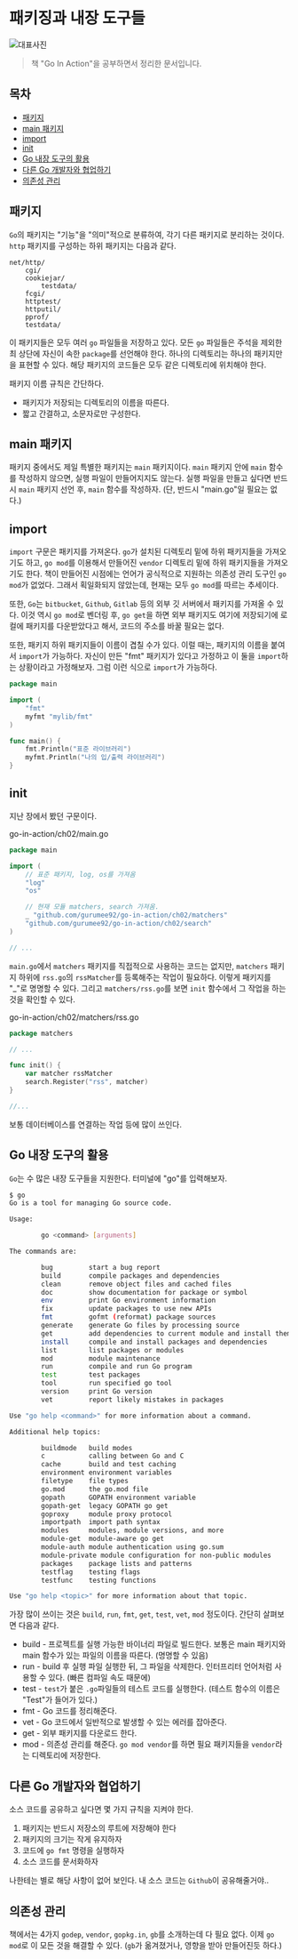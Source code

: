 # 패키징과 내장 도구들

![대표사진](../logo.png)

> 책 "Go In Action"을 공부하면서 정리한 문서입니다.


## 목차
  - [패키지](#패키지)
  - [main 패키지](#main-패키지)
  - [import](#import)
  - [init](#init)
  - [Go 내장 도구의 활용](#go-내장-도구의-활용)
  - [다른 Go 개발자와 협업하기](#다른-go-개발자와-협업하기)
  - [의존성 관리](#의존성-관리)


## 패키지

`Go`의 패키지는 "기능"을 "의미"적으로 분류하여, 각기 다른 패키지로 분리하는 것이다. `http` 패키지를 구성하는 하위 패키지는 다음과 같다.

```
net/http/
    cgi/
    cookiejar/
        testdata/
    fcgi/
    httptest/
    httputil/
    pprof/
    testdata/
```

이 패키지들은 모두 여러 `go` 파일들을 저장하고 있다. 모든 `go` 파일들은 주석을 제외한 최 상단에 자신이 속한 `package`를 선언해야 한다. 하나의 디렉토리는 하나의 패키지만을 표현할 수 있다. 해당 패키지의 코드들은 모두 같은 디렉토리에 위치해야 한다.

패키지 이름 규칙은 간단하다. 

* 패키지가 저장되는 디렉토리의 이름을 따른다.
* 짧고 간결하고, 소문자로만 구성한다.


## main 패키지

패키지 중에서도 제일 특별한 패키지는 `main` 패키지이다. `main` 패키지 안에 `main` 함수를 작성하지 않으면, 실행 파일이 만들어지지도 않는다. 실행 파일을 만들고 싶다면 반드시 `main` 패키지 선언 후, `main` 함수를 작성하자. (단, 반드시 "main.go"일 필요는 없다.)


## import

`import` 구문은 패키지를 가져온다. `go`가 설치된 디렉토리 밑에 하위 패키지들을 가져오기도 하고, `go mod`를 이용해서 만들어진 `vendor` 디렉토리 밑에 하위 패키지들을 가져오기도 한다. 책이 만들어진 시점에는 언어가 공식적으로 지원하는 의존성 관리 도구인 `go mod`가 없었다. 그래서 획일화되지 않았는데, 현재는 모두 `go mod`를 따르는 추세이다.

또한, `Go`는 `bitbucket`, `Github`, `Gitlab` 등의 외부 깃 서버에서 패키지를 가져올 수 있다. 이것 역시 `go mod`로 벤더링 후, `go get`을 하면 외부 패키지도 여기에 저장되기에 로컬에 패키지를 다운받았다고 해서, 코드의 주소를 바꿀 필요는 없다.

또한, 패키지 하위 패키지들이 이름이 겹칠 수가 있다. 이럴 때는, 패키지의 이름을 붙여서 `import`가 가능하다. 자신이 만든 "fmt" 패키지가 있다고 가정하고 이 둘을 `import`하는 상황이라고 가정해보자. 그럼 이런 식으로 `import`가 가능하다.

```go
package main

import (
    "fmt"
    myfmt "mylib/fmt"
)

func main() {
    fmt.Println("표준 라이브러리")
    myfmt.Println("나의 입/출력 라이브러리")
}
```


## init

지난 장에서 봤던 구문이다.

go-in-action/ch02/main.go
```go
package main

import (
	// 표준 패키지, log, os를 가져옴
	"log"
	"os"

	// 현재 모듈 matchers, search 가져옴.
	_ "github.com/gurumee92/go-in-action/ch02/matchers"
	"github.com/gurumee92/go-in-action/ch02/search"
)

// ...
```

`main.go`에서 `matchers` 패키지를 직접적으로 사용하는 코드는 없지만, `matchers` 패키지 하위에 `rss.go`의 `rssMatcher`를 등록해주는 작업이 필요하다. 이렇게 패키지를 "_"로 명명할 수 있다. 그리고 `matchers/rss.go`를 보면 `init` 함수에서 그 작업을 하는 것을 확인할 수 있다.

go-in-action/ch02/matchers/rss.go
```go
package matchers

// ...

func init() {
	var matcher rssMatcher
	search.Register("rss", matcher)
}

//...
```

보통 데이터베이스를 연결하는 작업 등에 많이 쓰인다.


## Go 내장 도구의 활용

`Go`는 수 많은 내장 도구들을 지원한다. 터미널에 "go"를 입력해보자.

```bash
$ go
Go is a tool for managing Go source code.

Usage:

        go <command> [arguments]

The commands are:

        bug         start a bug report
        build       compile packages and dependencies
        clean       remove object files and cached files
        doc         show documentation for package or symbol
        env         print Go environment information
        fix         update packages to use new APIs
        fmt         gofmt (reformat) package sources
        generate    generate Go files by processing source
        get         add dependencies to current module and install them
        install     compile and install packages and dependencies
        list        list packages or modules
        mod         module maintenance
        run         compile and run Go program
        test        test packages
        tool        run specified go tool
        version     print Go version
        vet         report likely mistakes in packages

Use "go help <command>" for more information about a command.

Additional help topics:

        buildmode   build modes
        c           calling between Go and C
        cache       build and test caching
        environment environment variables
        filetype    file types
        go.mod      the go.mod file
        gopath      GOPATH environment variable
        gopath-get  legacy GOPATH go get
        goproxy     module proxy protocol
        importpath  import path syntax
        modules     modules, module versions, and more
        module-get  module-aware go get
        module-auth module authentication using go.sum
        module-private module configuration for non-public modules
        packages    package lists and patterns
        testflag    testing flags
        testfunc    testing functions

Use "go help <topic>" for more information about that topic.
```

가장 많이 쓰이는 것은 `build`, `run`, `fmt`, `get`, `test`, `vet`, `mod` 정도이다. 간단히 살펴보면 다음과 같다.

* build - 프로젝트를 실행 가능한 바이너리 파일로 빌드한다. 보통은 main 패키지와 main 함수가 있는 파일의 이름을 따른다. (명명할 수 있음)
* run - build 후 실행 파일 실행한 뒤, 그 파일을 삭제한다. 인터프리터 언어처럼 사용할 수 있다. (빠른 컴파일 속도 때문에)
* test - `test`가 붙은 `.go`파일들의 테스트 코드를 실행한다. (테스트 함수의 이름은 "Test"가 들어가 있다.)
* fmt - Go 코드를 정리해준다.
* vet - Go 코드에서 일반적으로 발생할 수 있는 에러를 잡아준다.
* get - 외부 패키지를 다운로드 한다.
* mod - 의존성 관리를 해준다. `go mod vendor`를 하면 필요 패키지들을 `vendor`라는 디렉토리에 저장한다.


## 다른 Go 개발자와 협업하기

소스 코드를 공유하고 싶다면 몇 가지 규칙을 지켜야 한다.

1. 패키지는 반드시 저장소의 루트에 저장해야 한다
2. 패키지의 크기는 작게 유지하자
3. 코드에 `go fmt` 명령을 실행하자
4. 소스 코드를 문서화하자

나한테는 별로 해당 사항이 없어 보인다. 내 소스 코드는 `Github`이 공유해줄거야..


## 의존성 관리

책에서는 4가지 `godep`, `vendor`, `gopkg.in`, `gb`를 소개하는데 다 필요 없다. 이제 `go mod`로 이 모든 것을 해결할 수 있다. (`gb`가 옮겨졌거나, 영향을 받아 만들어진듯 하다.)